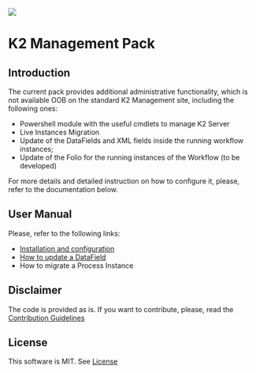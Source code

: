 [<img src="https://k2-konstantin.visualstudio.com/_apis/public/build/definitions/d32f7a6a-c550-4604-8ec5-b1c63413015c/5/badge"/>](https://k2-konstantin.visualstudio.com/GitHub-Builds/_build/index?definitionId=5)

# K2 Management Pack
## Introduction
The current pack provides additional administrative functionality, which is not available OOB on the standard K2 Management site, including the following ones:
- Powershell module with the useful cmdlets to manage K2 Server
- Live Instances Migration
- Update of the DataFields and XML fields inside the running workflow instances;
- Update of the Folio for the running instances of the Workflow (to be developed)

For more details and detailed instruction on how to configure it, please, refer to the documentation below.

## User Manual
Please, refer to the following links:
- [Installation and configuration](https://github.com/dudelis/k2-management-pack/wiki/Installation-and-configuration)
- [How to update a DataField](https://github.com/dudelis/k2-management-pack/wiki/How-to-update-DataField)
- How to migrate a Process Instance

## Disclaimer
The code is provided as is. If you want to contribute, please, read the [Contribution Guidelines](CONTRIBUTION.md)

## License
This software is MIT. See [License](LICENSE)
